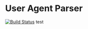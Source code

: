 User Agent Parser
============

[![Build Status](https://api.travis-ci.org/ebidtech/uagentparser.png?branch=master)](https://travis-ci.org/ebidtech/uagentparser)
test
